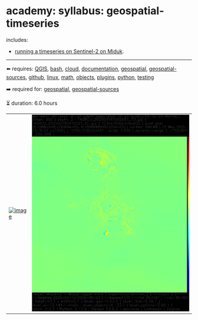 # academy: syllabus: geospatial-timeseries

includes:
- [running a timeseries on Sentinel-2 on Miduk](https://github.com/kamangir/bluer-geo/tree/main/bluer_geo/watch).

---

⬅️ requires: [QGIS](./QGIS.md), [bash](./bash.md), [cloud](./cloud.md), [documentation](./documentation.md), [geospatial](./geospatial.md), [geospatial-sources](./geospatial-sources.md), [github](./github.md), [linux](./linux.md), [math](./math.md), [objects](./objects.md), [plugins](./plugins.md), [python](./python.md), [testing](./testing.md)

➡️ required for: [geospatial](./geospatial.md), [geospatial-sources](./geospatial-sources.md)

⏳ duration: 6.0 hours

|   |   |
| --- | --- |
| [![image](https://github.com/kamangir/assets/raw/main/geo-watch-2025-05-23-2ck64x/geo-watch-2025-05-23-2ck64x.gif?raw=true)](https://github.com/kamangir/bluer-geo/tree/main/bluer_geo/watch) | [![image](https://github.com/kamangir/assets/raw/main/geo-watch-diff-2025-05-23-2j8p1f/geo-watch-diff-2025-05-23-2j8p1f.gif?raw=true)](https://github.com/kamangir/bluer-geo/tree/main/bluer_geo/watch) |
